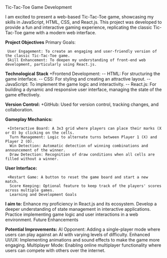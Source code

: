 Tic-Tac-Toe Game Development

I am excited to present a web-based Tic-Tac-Toe game, showcasing my skills in JavaScript, HTML, CSS, and React.js. This project was developed to provide a fun and 
interactive gaming experience, replicating the classic Tic-Tac-Toe game with a modern web interface.

**Project Objectives**
   Primary Goals:

     User Engagement: To create an engaging and user-friendly version of the classic Tic-Tac-Toe game.
     Skill Enhancement: To deepen my understanding of front-end web development, particularly using React.js.
     
**Technological Stack**
   +Frontend Development:
        -- HTML: For structuring the game interface.
        -- CSS: For styling and creating an attractive layout.
        -- JavaScript: To implement the game logic and interactivity.
        -- React.js: For building a dynamic and responsive user interface, managing the state of the game effectively.
        
**Version Control:**
     +GitHub: Used for version control, tracking changes, and collaboration.


**Gameplay Mechanics:**

     +Interactive Board: A 3x3 grid where players can place their marks (X or O) by clicking on the cells.
      Turn Management: Logic to alternate turns between Player 1 (X) and Player 2 (O).
      Win Detection: Automatic detection of winning combinations and announcement of the winner.
      Draw Detection: Recognition of draw conditions when all cells are filled without a winner.
      
**User Interface:**

     +Restart Game: A button to reset the game board and start a new match.
      Score Keeping: Optional feature to keep track of the players' scores across multiple games.
      Learning and Development Goals
      
**I aim to:**
     Enhance my proficiency in React.js and its ecosystem.
     Develop a deeper understanding of state management in interactive applications.
     Practice implementing game logic and user interactions in a web environment.
     Future Enhancements
     
**Potential Improvements:**
     AI Opponent: Adding a single-player mode where users can play against an AI with varying levels of difficulty.
     Enhanced UI/UX: Implementing animations and sound effects to make the game more engaging.
     Multiplayer Mode: Enabling online multiplayer functionality where users can compete with others over the internet.
